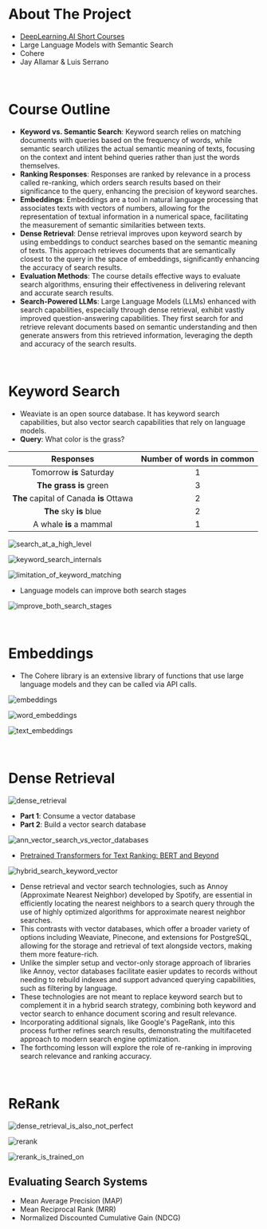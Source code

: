 &nbsp;

# About The Project

- [DeepLearning.AI Short Courses](https://learn.deeplearning.ai/)
- Large Language Models with Semantic Search
- Cohere
- Jay Allamar & Luis Serrano

&nbsp;

# Course Outline

- **Keyword vs. Semantic Search**: Keyword search relies on matching documents with queries based on the frequency of words, while semantic search utilizes the actual semantic meaning of texts, focusing on the context and intent behind queries rather than just the words themselves.
- **Ranking Responses**: Responses are ranked by relevance in a process called re-ranking, which orders search results based on their significance to the query, enhancing the precision of keyword searches.
- **Embeddings**: Embeddings are a tool in natural language processing that associates texts with vectors of numbers, allowing for the representation of textual information in a numerical space, facilitating the measurement of semantic similarities between texts.
- **Dense Retrieval**: Dense retrieval improves upon keyword search by using embeddings to conduct searches based on the semantic meaning of texts. This approach retrieves documents that are semantically closest to the query in the space of embeddings, significantly enhancing the accuracy of search results.
- **Evaluation Methods**: The course details effective ways to evaluate search algorithms, ensuring their effectiveness in delivering relevant and accurate search results.
- **Search-Powered LLMs**: Large Language Models (LLMs) enhanced with search capabilities, especially through dense retrieval, exhibit vastly improved question-answering capabilities. They first search for and retrieve relevant documents based on semantic understanding and then generate answers from this retrieved information, leveraging the depth and accuracy of the search results.

&nbsp;

# Keyword Search

- Weaviate is an open source database. It has keyword search capabilities, but also vector search capabilities that rely on language models.
- **Query**: What color is the grass?

|                Responses                | Number of words in common |
| :-------------------------------------: | :-----------------------: |
|        Tomorrow **is** Saturday         |             1             |
|         **The grass is** green          |             3             |
| **The** capital of Canada **is** Ottawa |             2             |
|         **The** sky **is** blue         |             2             |
|         A whale **is** a mammal         |             1             |

![search_at_a_high_level](diagrams/search_at_a_high_level.png)

![keyword_search_internals](diagrams/keyword_search_internals.png)

![limitation_of_keyword_matching](diagrams/limitation_of_keyword_matching.png)

- Language models can improve both search stages

![improve_both_search_stages](diagrams/improve_both_search_stages.png)

&nbsp;

# Embeddings

- The Cohere library is an extensive library of functions that use large language models and they can be called via API calls.

![embeddings](diagrams/embeddings.png)

![word_embeddings](diagrams/word_embeddings.png)

![text_embeddings](diagrams/text_embeddings.png)

&nbsp;

# Dense Retrieval

![dense_retrieval](diagrams/dense_retrieval.png)

- **Part 1**: Consume a vector database
- **Part 2**: Build a vector search database

![ann_vector_search_vs_vector_databases](diagrams/ann_vector_search_vs_vector_databases.png)

- [Pretrained Transformers for Text Ranking: BERT and Beyond](https://arxiv.org/abs/2010.06467)

![hybrid_search_keyword_vector](diagrams/hybrid_search_keyword_vector.png)

- Dense retrieval and vector search technologies, such as Annoy (Approximate Nearest Neighbor) developed by Spotify, are essential in efficiently locating the nearest neighbors to a search query through the use of highly optimized algorithms for approximate nearest neighbor searches.
- This contrasts with vector databases, which offer a broader variety of options including Weaviate, Pinecone, and extensions for PostgreSQL, allowing for the storage and retrieval of text alongside vectors, making them more feature-rich.
- Unlike the simpler setup and vector-only storage approach of libraries like Annoy, vector databases facilitate easier updates to records without needing to rebuild indexes and support advanced querying capabilities, such as filtering by language.
- These technologies are not meant to replace keyword search but to complement it in a hybrid search strategy, combining both keyword and vector search to enhance document scoring and result relevance.
- Incorporating additional signals, like Google's PageRank, into this process further refines search results, demonstrating the multifaceted approach to modern search engine optimization.
- The forthcoming lesson will explore the role of re-ranking in improving search relevance and ranking accuracy.

&nbsp;

# ReRank

![dense_retrieval_is_also_not_perfect](diagrams/dense_retrieval_is_also_not_perfect.png)

![rerank](diagrams/rerank.png)

![rerank_is_trained_on](diagrams/rerank_is_trained_on.png)

## Evaluating Search Systems

- Mean Average Precision (MAP)
- Mean Reciprocal Rank (MRR)
- Normalized Discounted Cumulative Gain (NDCG)

&nbsp;
